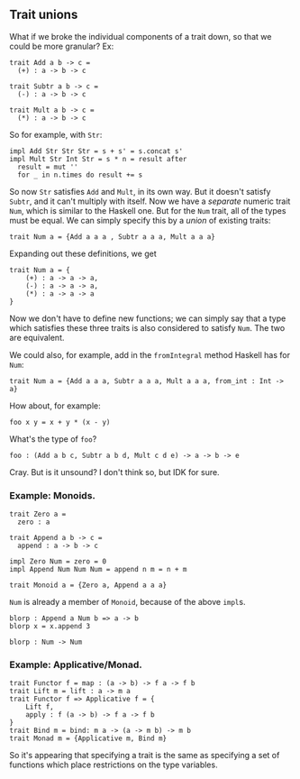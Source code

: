 ## Trait unions

What if we broke the individual components of a trait down, so that we could be more granular? Ex:

```
trait Add a b -> c = 
  (+) : a -> b -> c

trait Subtr a b -> c = 
  (-) : a -> b -> c

trait Mult a b -> c = 
  (*) : a -> b -> c
```

So for example, with `Str`:

```
impl Add Str Str Str = s + s' = s.concat s'
impl Mult Str Int Str = s * n = result after
  result = mut ''
  for _ in n.times do result += s
```


So now `Str` satisfies `Add` and `Mult`, in its own way. But it doesn't satisfy `Subtr`, and it can't multiply with itself. Now we have a *separate* numeric trait `Num`, which is similar to the Haskell one. But for the `Num` trait, all of the types must be equal. We can simply specify this by a *union* of existing traits:
 
```
trait Num a = {Add a a a , Subtr a a a, Mult a a a}
```

Expanding out these definitions, we get

```
trait Num a = {
    (+) : a -> a -> a,
    (-) : a -> a -> a,
    (*) : a -> a -> a
}
```

Now we don't have to define new functions; we can simply say that a type which satisfies these three traits is also considered to satisfy `Num`. The two are equivalent.

We could also, for example, add in the `fromIntegral` method Haskell has for `Num`:

```
trait Num a = {Add a a a, Subtr a a a, Mult a a a, from_int : Int -> a}
```

How about, for example:

```
foo x y = x + y * (x - y)
```

What's the type of `foo`?

```
foo : (Add a b c, Subtr a b d, Mult c d e) -> a -> b -> e
```

Cray. But is it unsound? I don't think so, but IDK for sure.

### Example: Monoids.

```
trait Zero a =
  zero : a

trait Append a b -> c = 
  append : a -> b -> c

impl Zero Num = zero = 0
impl Append Num Num Num = append n m = n + m

trait Monoid a = {Zero a, Append a a a}
```

`Num` is already a member of `Monoid`, because of the above `impl`s.

```
blorp : Append a Num b => a -> b
blorp x = x.append 3

blorp : Num -> Num
```

### Example: Applicative/Monad.

```
trait Functor f = map : (a -> b) -> f a -> f b
trait Lift m = lift : a -> m a
trait Functor f => Applicative f = {
    Lift f, 
    apply : f (a -> b) -> f a -> f b
}
trait Bind m = bind: m a -> (a -> m b) -> m b
trait Monad m = {Applicative m, Bind m}
```

So it's appearing that specifying a trait is the same as specifying a set of functions which place restrictions on the type variables.
